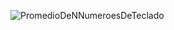 ![PromedioDeNNumeroesDeTeclado](https://github.com/Abdel03061/Apuntes-primer-parcial-Abdel/assets/130338988/a3898421-c996-4978-8623-53af05cb4c5b)
